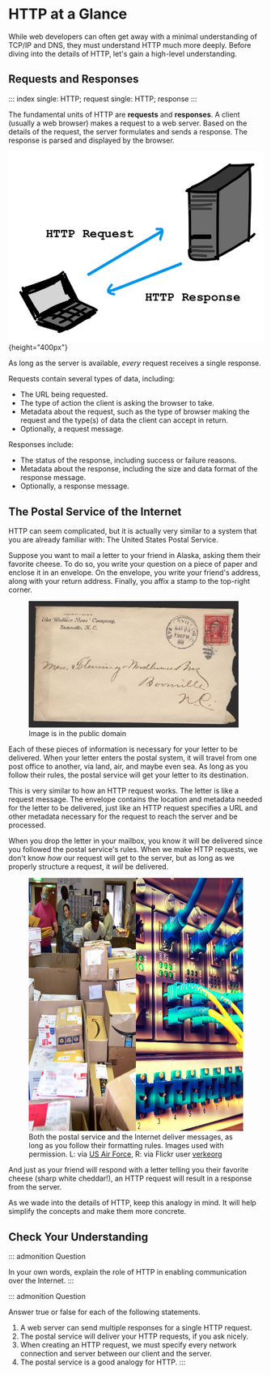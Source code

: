 # HTTP at a Glance

While web developers can often get away with a minimal understanding of
TCP/IP and DNS, they must understand HTTP much more deeply. Before
diving into the details of HTTP, let\'s gain a high-level understanding.

## Requests and Responses

::: index
single: HTTP; request single: HTTP; response
:::

The fundamental units of HTTP are **requests** and **responses**. A
client (usually a web browser) makes a request to a web server. Based on
the details of the request, the server formulates and sends a response.
The response is parsed and displayed by the browser.

![](figures/http-request-response.png){height="400px"}

As long as the server is available, *every* request receives a single
response.

Requests contain several types of data, including:

-   The URL being requested.
-   The type of action the client is asking the browser to take.
-   Metadata about the request, such as the type of browser making the
    request and the type(s) of data the client can accept in return.
-   Optionally, a request message.

Responses include:

-   The status of the response, including success or failure reasons.
-   Metadata about the response, including the size and data format of
    the response message.
-   Optionally, a response message.

## The Postal Service of the Internet

HTTP can seem complicated, but it is actually very similar to a system
that you are already familiar with: The United States Postal Service.

Suppose you want to mail a letter to your friend in Alaska, asking them
their favorite cheese. To do so, you write your question on a piece of
paper and enclose it in an envelope. On the envelope, you write your
friend\'s address, along with your return address. Finally, you affix a
stamp to the top-right corner.

<figure>
<img src="figures/envelope.jpg" height="250"
alt="figures/envelope.jpg" />
<figcaption>Image is in the public domain</figcaption>
</figure>

Each of these pieces of information is necessary for your letter to be
delivered. When your letter enters the postal system, it will travel
from one post office to another, via land, air, and maybe even sea. As
long as you follow their rules, the postal service will get your letter
to its destination.

This is very similar to how an HTTP request works. The letter is like a
request message. The envelope contains the location and metadata needed
for the letter to be delivered, just like an HTTP request specifies a
URL and other metadata necessary for the request to reach the server and
be processed.

When you drop the letter in your mailbox, you know it will be delivered
since you followed the postal service\'s rules. When we make HTTP
requests, we don\'t know *how* our request will get to the server, but
as long as we properly structure a request, it *will* be delivered.

<figure>
<img src="figures/postal-network.png" height="500"
alt="figures/postal-network.png" />
<figcaption>Both the postal service and the Internet deliver messages,
as long as you follow their formatting rules. Images used with
permission. L: via <a
href="https://www.af.mil/News/Article-Display/Article/1399724/deployed-airmen-volunteer-to-enhance-morale-downrange/">US
Air Force</a>, R: via Flickr user <a
href="https://www.flickr.com/photos/verkeorg/24501780183">verkeorg</a></figcaption>
</figure>

And just as your friend will respond with a letter telling you their
favorite cheese (sharp white cheddar!), an HTTP request will result in a
response from the server.

As we wade into the details of HTTP, keep this analogy in mind. It will
help simplify the concepts and make them more concrete.

## Check Your Understanding

::: admonition
Question

In your own words, explain the role of HTTP in enabling communication
over the Internet.
:::

::: admonition
Question

Answer true or false for each of the following statements.

1.  A web server can send multiple responses for a single HTTP request.
2.  The postal service will deliver your HTTP requests, if you ask
    nicely.
3.  When creating an HTTP request, we must specify every network
    connection and server between our client and the server.
4.  The postal service is a good analogy for HTTP.
:::
